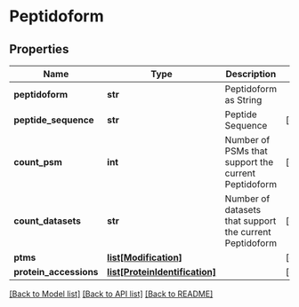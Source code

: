 # Peptidoform

## Properties
Name | Type | Description | Notes
------------ | ------------- | ------------- | -------------
**peptidoform** | **str** | Peptidoform as String | 
**peptide_sequence** | **str** | Peptide Sequence | [optional] 
**count_psm** | **int** | Number of PSMs that support the current Peptidoform | [optional] 
**count_datasets** | **str** | Number of datasets that support the current Peptidoform | [optional] 
**ptms** | [**list[Modification]**](Modification.md) |  | [optional] 
**protein_accessions** | [**list[ProteinIdentification]**](ProteinIdentification.md) |  | [optional] 

[[Back to Model list]](../README.md#documentation-for-models) [[Back to API list]](../README.md#documentation-for-api-endpoints) [[Back to README]](../README.md)


